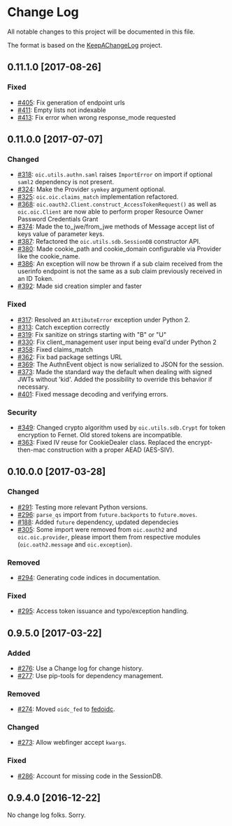 # Change Log
All notable changes to this project will be documented in this file.

The format is based on the [KeepAChangeLog] project.

[KeepAChangeLog]: http://keepachangelog.com/

## 0.11.1.0 [2017-08-26]

### Fixed
- [#405]: Fix generation of endpoint urls
- [#411]: Empty lists not indexable
- [#413]: Fix error when wrong response_mode requested

[#411]: https://github.com/OpenIDC/pyoidc/issues/411
[#405]: https://github.com/OpenIDC/pyoidc/issues/405
[#413]: https://github.com/OpenIDC/pyoidc/issues/413

## 0.11.0.0 [2017-07-07]

### Changed
- [#318]: `oic.utils.authn.saml` raises `ImportError` on import if optional `saml2` dependency is not present.
- [#324]: Make the Provider `symkey` argument optional.
- [#325]: `oic.oic.claims_match` implementation refactored.
- [#368]: `oic.oauth2.Client.construct_AccessTokenRequest()` as well as `oic.oic.Client` are now able to perform proper Resource Owner Password Credentials Grant
- [#374]: Made the to_jwe/from_jwe methods of Message accept list of keys value of parameter keys.
- [#387]: Refactored the `oic.utils.sdb.SessionDB` constructor API.
- [#380]: Made cookie_path and cookie_domain configurable via Provider like the cookie_name.
- [#386]: An exception will now be thrown if a sub claim received from the userinfo endpoint is not the same as a sub claim previously received in an ID Token.
- [#392]: Made sid creation simpler and faster

### Fixed
- [#317]: Resolved an `AttibuteError` exception under Python 2.
- [#313]: Catch exception correctly
- [#319]: Fix sanitize on strings starting with "B" or "U"
- [#330]: Fix client_management user input being eval'd under Python 2
- [#358]: Fixed claims_match
- [#362]: Fix bad package settings URL
- [#369]: The AuthnEvent object is now serialized to JSON for the session.
- [#373]: Made the standard way the default when dealing with signed JWTs without 'kid'. Added the possibility to override this behavior if necessary.
- [#401]: Fixed message decoding and verifying errors.

### Security
- [#349]: Changed crypto algorithm used by `oic.utils.sdb.Crypt` for token encryption to Fernet. Old stored tokens are incompatible.
- [#363]: Fixed IV reuse for CookieDealer class. Replaced the encrypt-then-mac construction with a proper AEAD (AES-SIV).

[#401]: https://github.com/OpenIDC/pyoidc/pull/401
[#386]: https://github.com/OpenIDC/pyoidc/pull/386
[#380]: https://github.com/OpenIDC/pyoidc/pull/380
[#317]: https://github.com/OpenIDC/pyoidc/pull/317
[#313]: https://github.com/OpenIDC/pyoidc/issues/313
[#387]: https://github.com/OpenIDC/pyoidc/pull/387
[#318]: https://github.com/OpenIDC/pyoidc/pull/318
[#319]: https://github.com/OpenIDC/pyoidc/pull/319
[#324]: https://github.com/OpenIDC/pyoidc/pull/324
[#325]: https://github.com/OpenIDC/pyoidc/pull/325
[#330]: https://github.com/OpenIDC/pyoidc/issues/330
[#349]: https://github.com/OpenIDC/pyoidc/issues/349
[#358]: https://github.com/OpenIDC/pyoidc/pull/358
[#362]: https://github.com/OpenIDC/pyoidc/pull/362
[#363]: https://github.com/OpenIDC/pyoidc/issue/363
[#368]: https://github.com/OpenIDC/pyoidc/issues/368
[#369]: https://github.com/OpenIDC/pyoidc/pull/369
[#373]: https://github.com/OpenIDC/pyoidc/pull/373
[#374]: https://github.com/OpenIDC/pyoidc/pull/374
[#392]: https://github.com/OpenIDC/pyoidc/issue/392

## 0.10.0.0 [2017-03-28]

### Changed
- [#291]: Testing more relevant Python versions.
- [#296]: `parse_qs` import from `future.backports` to `future.moves`.
- [#188]: Added `future` dependency, updated dependecies
- [#305]: Some import were removed from `oic.oauth2` and `oic.oic.provider`, please import them from respective modules (`oic.oath2.message` and `oic.exception`).

### Removed
- [#294]: Generating code indices in documentation.

### Fixed
- [#295]: Access token issuance and typo/exception handling.

[#291]: https://github.com/OpenIDC/pyoidc/pull/291
[#294]: https://github.com/OpenIDC/pyoidc/pull/294
[#295]: https://github.com/OpenIDC/pyoidc/pull/295
[#296]: https://github.com/OpenIDC/pyoidc/pull/296
[#188]: https://github.com/OpenIDC/pyoidc/issues/188
[#305]: https://github.com/OpenIDC/pyoidc/pull/305

## 0.9.5.0 [2017-03-22]

### Added
- [#276]: Use a Change log for change history.
- [#277]: Use pip-tools for dependency management.

[#276]: https://github.com/OpenIDC/pyoidc/pull/276
[#277]: https://github.com/OpenIDC/pyoidc/pull/277

### Removed
- [#274]: Moved `oidc_fed` to [fedoidc].

[#274]: https://github.com/OpenIDC/pyoidc/pull/274
[fedoidc]: https://github.com/OpenIDC/fedoidc

### Changed
- [#273]: Allow webfinger accept `kwargs`.

[#273]: https://github.com/OpenIDC/pyoidc/pull/273

### Fixed
- [#286]: Account for missing code in the SessionDB.

[#286]: https://github.com/OpenIDC/pyoidc/pulls/286

## 0.9.4.0 [2016-12-22]
No change log folks. Sorry.
